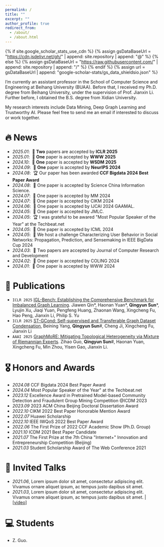 ```yaml
---
permalink: /
title: ""
excerpt: ""
author_profile: true
redirect_from: 
  - /about/
  - /about.html
---
```


{% if site.google_scholar_stats_use_cdn %}
{% assign gsDataBaseUrl = "https://cdn.jsdelivr.net/gh/" | append: site.repository | append: "@" %}
{% else %}
{% assign gsDataBaseUrl = "https://raw.githubusercontent.com/" | append: site.repository | append: "/" %}
{% endif %}
{% assign url = gsDataBaseUrl | append: "google-scholar-stats/gs_data_shieldsio.json" %}

<span class='anchor' id='about-me'></span>

I’m currently an assistant professor in the School of Computer Science and Engineering at Beihang University (BUAA). Before that, I received my Ph.D. degree from Beihang University, under the supervision of Prof. Jianxin Li. Further before, I obtained the B.S. degree from Xidian University.

My research interests include Data Mining, Deep Graph Learning and Trustworthy AI. Please feel free to send me an email if interested to discuss or work together. 

# 🔥 News
- *2025.01*: &nbsp;🎉 **Two** papers are accepted by **ICLR 2025**  
- *2025.01*: &nbsp;🎉 **One** paper is accepted by **WWW 2025** 
- *2024.10*: &nbsp;🎉 **One** paper is accepted by **WSDM 2025**
- *2024.09*: &nbsp;🎉 **One** paper is accepted by **NeurIPS 2024**
- *2024.08*: &nbsp;🏆 Our paper has been awarded **CCF Bigdata 2024 Best Paper Award** 
- *2024.08*: &nbsp;🎉 One paper is accepted by Science China Information Science.
- *2024.07*: &nbsp;🎉 One paper is accepted by MM 2024
- *2024.07*: &nbsp;🎉 One paper is accepted by CIKM 2024
- *2024.06*: &nbsp;🎉 One paper is accepted by IJCAI 2024 GAAMAL.
- *2024.05*: &nbsp;🎉 One paper is accepted by JMLC.
- *2024.05*: &nbsp;🏆 I was grateful to be awared "Most Popular Speaker of the Year" at the Techbeat.net
- *2024.05*: &nbsp;🎉 One paper is accepted by ICML 2024
- *2024.05*: &nbsp;🌟 We host a challenge Characterizing User Behavior in Social Networks: Propagation, Prediction, and Sensemaking in IEEE BigData Cup 2024
- *2024.03*: &nbsp;🎉 Two papers are accepted by Journal of Computer Research and Development
- *2024.02*: &nbsp;🎉 One paper is accepted by COLING 2024
- *2024.01*: &nbsp;🎉 One paper is accepted by WWW 2024

# 📝 Publications 
- `ICLR 2025` [IGL-Bench: Establishing the Comprehensive Benchmark for Imbalanced Graph Learning](https://arxiv.org/pdf/2406.09870). Jiawen Qin*, Haonan Yuan*, **Qingyun Sun***, Lyujin Xu, Jiaqi Yuan, Pengfeng Huang, Zhaonan Wang, Xingcheng Fu, Hao Peng, Jianxin Li, Philip S. Yu  
- `ICLR 2025` [ST-GCond: Self-supervised and Transferable Graph Dataset Condensation](https://openreview.net/pdf?id=wYWJFLQov9), Beining Yang, **Qingyun Sun**#, Cheng Ji, Xingcheng Fu, Jianxin Li
- `AAAI 2025` [GraphMoRE: Mitigating Topological Heterogeneity via Mixture of Riemannian Experts](https://arxiv.org/pdf/2412.11085). Zihao Guo, **Qingyun Sun**#, Haonan Yuan, Xingcheng Fu, Min Zhou, Yisen Gao, Jianxin Li.

<!--- `AAAI 2024` [Emotion Rendering for Conversational Speech Synthesis with Heterogeneous Graph-Based Context Modeling](https://arxiv.org/abs/2312.11947), Rui Liu, Yifan Hu, **Yi Ren**, et al. [![](https://img.shields.io/github/stars/walker-hyf/ECSS?style=social&label=Code+Stars)](https://github.com/walker-hyf/ECSS)
-->
<!--
<div class='paper-box'><div class='paper-box-image'><div><div class="badge">CVPR 2016</div><img src='images/500x300.png' alt="sym" width="100%"></div></div>
<div class='paper-box-text' markdown="1">

[Deep Residual Learning for Image Recognition](https://openaccess.thecvf.com/content_cvpr_2016/papers/He_Deep_Residual_Learning_CVPR_2016_paper.pdf)

**Kaiming He**, Xiangyu Zhang, Shaoqing Ren, Jian Sun

[**Project**](https://scholar.google.com/citations?view_op=view_citation&hl=zh-CN&user=DhtAFkwAAAAJ&citation_for_view=DhtAFkwAAAAJ:ALROH1vI_8AC) <strong><span class='show_paper_citations' data='DhtAFkwAAAAJ:ALROH1vI_8AC'></span></strong>
- Lorem ipsum dolor sit amet, consectetur adipiscing elit. Vivamus ornare aliquet ipsum, ac tempus justo dapibus sit amet. 
</div>
</div>

- [Lorem ipsum dolor sit amet, consectetur adipiscing elit. Vivamus ornare aliquet ipsum, ac tempus justo dapibus sit amet](https://github.com), A, B, C, **CVPR 2020**
-->

# 🎖 Honors and Awards
- *2024.08* CCF Bigdata 2024 Best Paper Award
- *2024.04* Most Popular Speaker of the Year" at the Techbeat.net
- *2023.12* Excellence Award in Pretrained Model-based Community Detection and Fraudulent Group Mining Competition @ICDM 2023
- *2023.09* 2023 ACM China Beijing Doctoral Dissertation Award
- *2022.10* CIKM 2022 Best Paper Honorable Mention Award
- *2022.07* Huawei Scholarship
- *2022.10* IEEE IWQoS 2022 Best Paper Award
- *2022.06* The First Prize of 2022 CCF Academic Show (Ph.D. Group)
- *2021.10* ICDM 2021 Best Paper Candidate
- *2021.07* The First Prize at the 7th China "Internet+" Innovation and Entrepreneurship Competition (Beijing)
- *2021.03* Student Scholarship Award of The Web Conference 2021


<!--
# 📖 Educations
- *2019.06 - 2022.04 (now)*, Lorem ipsum dolor sit amet, consectetur adipiscing elit. Vivamus ornare aliquet ipsum, ac tempus justo dapibus sit amet. 
- *2015.09 - 2019.06*, Lorem ipsum dolor sit amet, consectetur adipiscing elit. Vivamus ornare aliquet ipsum, ac tempus justo dapibus sit amet. 
-->

# 💬 Invited Talks
- *2021.06*, Lorem ipsum dolor sit amet, consectetur adipiscing elit. Vivamus ornare aliquet ipsum, ac tempus justo dapibus sit amet. 
- *2021.03*, Lorem ipsum dolor sit amet, consectetur adipiscing elit. Vivamus ornare aliquet ipsum, ac tempus justo dapibus sit amet.  \| [\[video\]](https://github.com/)

<!--
# 💻 Internships
- *2019.05 - 2020.02*, [Lorem](https://github.com/), China.
-->

# 💻 Students
- Z. Guo.